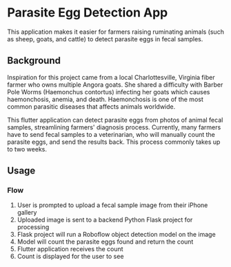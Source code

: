 # Parasite Egg Detection App

This application makes it easier for farmers raising ruminating animals (such as sheep, goats, and cattle) to detect parasite eggs in fecal samples.

## Background

Inspiration for this project came from a local Charlottesville, Virginia fiber farmer who owns multiple Angora goats. She shared a difficulty with Barber Pole Worms (Haemonchus contortus) infecting her goats which causes haemonchosis, anemia, and death. Haemonchosis is one of the most common parasitic diseases that affects animals worldwide. 

This flutter application can detect parasite eggs from photos of animal fecal samples, streamlining farmers' diagnosis process. Currently, many farmers have to send fecal samples to a veterinarian, who will manually count the parasite eggs, and send the results back. This process commonly takes up to two weeks. 

## Usage 
### Flow
1. User is prompted to upload a fecal sample image from their iPhone gallery
2. Uploaded image is sent to a backend Python Flask project for processing
3. Flask project will run a Roboflow object detection model on the image
4. Model will count the parasite eggs found and return the count
5. Flutter application receives the count
6. Count is displayed for the user to see
